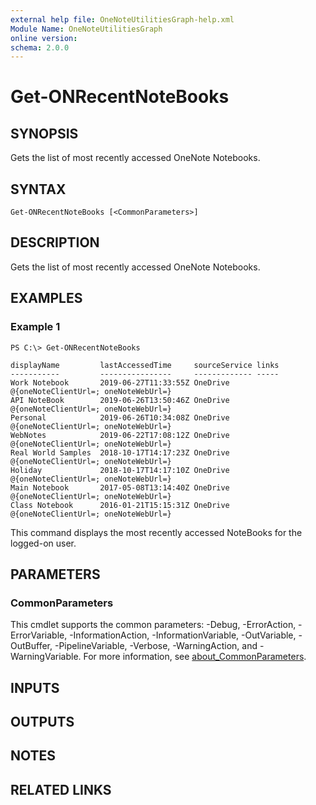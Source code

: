 ```yaml
---
external help file: OneNoteUtilitiesGraph-help.xml
Module Name: OneNoteUtilitiesGraph
online version:
schema: 2.0.0
---
```


# Get-ONRecentNoteBooks

## SYNOPSIS
Gets the list of most recently accessed OneNote Notebooks.

## SYNTAX

```
Get-ONRecentNoteBooks [<CommonParameters>]
```

## DESCRIPTION
Gets the list of most recently accessed OneNote Notebooks.

## EXAMPLES

### Example 1
```
PS C:\> Get-ONRecentNoteBooks

displayName         lastAccessedTime     sourceService links
-----------         ----------------     ------------- -----
Work Notebook       2019-06-27T11:33:55Z OneDrive      @{oneNoteClientUrl=; oneNoteWebUrl=}
API NoteBook        2019-06-26T13:50:46Z OneDrive      @{oneNoteClientUrl=; oneNoteWebUrl=}
Personal            2019-06-26T10:34:08Z OneDrive      @{oneNoteClientUrl=; oneNoteWebUrl=}
WebNotes            2019-06-22T17:08:12Z OneDrive      @{oneNoteClientUrl=; oneNoteWebUrl=}
Real World Samples  2018-10-17T14:17:23Z OneDrive      @{oneNoteClientUrl=; oneNoteWebUrl=}
Holiday             2018-10-17T14:17:10Z OneDrive      @{oneNoteClientUrl=; oneNoteWebUrl=}
Main Notebook       2017-05-08T13:14:40Z OneDrive      @{oneNoteClientUrl=; oneNoteWebUrl=}
Class Notebook      2016-01-21T15:15:31Z OneDrive      @{oneNoteClientUrl=; oneNoteWebUrl=}
```

This command displays the most recently accessed NoteBooks for the logged-on user.

## PARAMETERS

### CommonParameters
This cmdlet supports the common parameters: -Debug, -ErrorAction, -ErrorVariable, -InformationAction, -InformationVariable, -OutVariable, -OutBuffer, -PipelineVariable, -Verbose, -WarningAction, and -WarningVariable. For more information, see [about_CommonParameters](http://go.microsoft.com/fwlink/?LinkID=113216).

## INPUTS

## OUTPUTS

## NOTES

## RELATED LINKS
